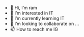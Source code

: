 - 👋 Hi, I’m ram
- 👀 I’m interested in IT
- 🌱 I’m currently learning IT
- 💞️ I’m looking to collaborate on ...
- 📫 How to reach me IG

<!---
ramkalai051012/ramkalai051012 is a ✨ special ✨ repository because its `README.md` (this file) appears on your GitHub profile.
You can click the Preview link to take a look at your changes.
--->
